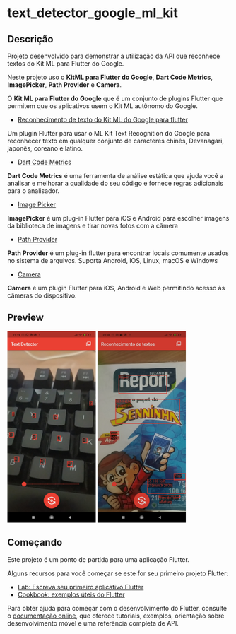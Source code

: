 # text_detector_google_ml_kit

## Descrição

Projeto desenvolvido para demonstrar a utilização da API que reconhece textos do Kit ML para Flutter do Google.

Neste projeto uso o **KitML para Flutter do Google**, **Dart Code Metrics**, **ImagePicker**, **Path Provider** e **Camera**.

O **Kit ML para Flutter do Google** que é um conjunto de plugins Flutter que permitem que os aplicativos usem o Kit ML autônomo do Google.

- [Reconhecimento de texto do Kit ML do Google para flutter](https://github.com/bharat-biradar/Google-Ml-Kit-plugin/tree/master/packages/google_mlkit_text_recognition)

Um plugin Flutter para usar o ML Kit Text Recognition do Google para reconhecer texto em qualquer conjunto de caracteres chinês, Devanagari, japonês, coreano e latino.

- [Dart Code Metrics](https://pub.dev/packages/dart_code_metrics)

**Dart Code Metrics** é uma ferramenta de análise estática que ajuda você a analisar e melhorar a qualidade do seu código e fornece regras adicionais para o analisador.

- [Image Picker](https://pub.dev/packages/image_picker)

**ImagePicker** é um plug-in Flutter para iOS e Android para escolher imagens da biblioteca de imagens e tirar novas fotos com a câmera

- [Path Provider](https://pub.dev/packages/path_provider)

**Path Provider** é um plug-in flutter para encontrar locais comumente usados no sistema de arquivos. Suporta Android, iOS, Linux, macOS e Windows

- [Camera](https://pub.dev/packages/camera)

**Camera** é um plugin Flutter para iOS, Android e Web permitindo acesso às câmeras do dispositivo.

## Preview

<div>
<img src="assets/print1.jpg" alt="drawing" style="width:200px;"/>
<img src="assets/print2.jpg" alt="drawing" style="width:200px;"/>
<div>

## Começando

Este projeto é um ponto de partida para uma aplicação Flutter.

Alguns recursos para você começar se este for seu primeiro projeto Flutter:

- [Lab: Escreva seu primeiro aplicativo Flutter](https://docs.flutter.dev/get-started/codelab)
- [Cookbook: exemplos úteis do Flutter](https://docs.flutter.dev/cookbook)

Para obter ajuda para começar com o desenvolvimento do Flutter, consulte o
[documentação online](https://docs.flutter.dev/), que oferece tutoriais,
exemplos, orientação sobre desenvolvimento móvel e uma referência completa de API.
